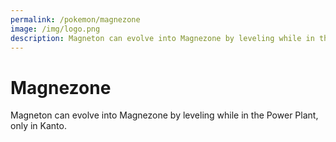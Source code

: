 ```yaml
---
permalink: /pokemon/magnezone
image: /img/logo.png
description: Magneton can evolve into Magnezone by leveling while in the Power Plant, only in Kanto.
---
```


# Magnezone

Magneton can evolve into Magnezone by leveling while in the Power Plant, only
in Kanto.
